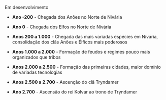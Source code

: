 
Em desenvolvimento

- **Ano -200** - Chegada dos Anões no Norte de Nivária

- **Ano 0** - Chegada dos Elfos no Norte de Nivária

- **Anos 200 a 1.000** - Chegada das mais variadas espécies em Nivária, consolidação dos clãs Anões e Élficos mais poderosos

- **Anos 1.000 a 2.000** - Formação de feudos e regimes pouco mais organizados que tribos

- **Anos 2.000 a 2.500** - Formação das primeiras cidades, maior domínio de variadas tecnologias

- **Anos 2.500 a 2.700** - Ascenção do clã Tryndamer

- **Ano 2.700** - Ascensão do rei Kolvar ao trono de Tryndamer